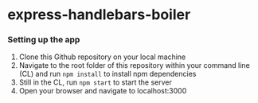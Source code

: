 # express-handlebars-boiler
 
### Setting up the app

1. Clone this Github repository on your local machine
2. Navigate to the root folder of this repository within your command line (CL) and run `npm install` to install npm dependencies
3. Still in the CL, run `npm start` to start the server
4. Open your browser and navigate to localhost:3000
